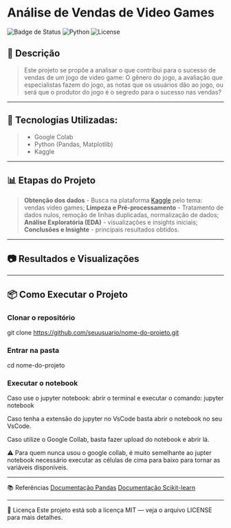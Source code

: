 # Análise de Vendas de Video Games
![Badge de Status](https://img.shields.io/badge/status-em_desenvolvimento-yellow) 
![Python](https://img.shields.io/badge/python-3.10+-blue.svg) 
![License](https://img.shields.io/badge/license-MIT-green)

## 📌 Descrição

> Este projeto se propõe a analisar o que contribui para o sucesso de vendas de um jogo de video game: O gênero do jogo, a avaliação que especialistas fazem do jogo, as notas que os usuários dão ao jogo, ou será que o produtor do jogo é o segredo para o sucesso nas vendas?

---
## 🚀 Tecnologias Utilizadas:
> - Google Colab
> - Python (Pandas, Matplotlib)
> - Kaggle

---
## 📊 Etapas do Projeto
> **Obtenção dos dados** - Busca na plataforma [Kaggle](https://www.kaggle.com/datasets) pelo tema: vendas video games;
> **Limpeza e Pré-processamento** - Tratamento de dados nulos, remoção de linhas duplicadas, normalização de dados;
> **Análise Exploratória (EDA)** - visualizações e insights iniciais;
> **Conclusões e Insighte** - principais resultados obtidos.

---
## 📷 Resultados e Visualizações

---
##  📦 Como Executar o Projeto
### Clonar o repositório
git clone https://github.com/seuusuario/nome-do-projeto.git

### Entrar na pasta
cd nome-do-projeto

### Executar o notebook
Caso use o jupyter notebook:
abrir o terminal e executar o comando: jupyter notebook

Caso tenha a extensão do jupyter no VsCode basta abrir o notebook no seu VsCode.

Caso utilize o Google Collab, basta fazer upload do notebook e abrir lá.

⚠️ Para quem nunca usou o google collab, é muito semelhante ao jupter notebook necessário executar as células de cima para baixo para tornar as variáveis disponíveis.

---
📚 Referências
[Documentação Pandas](https://pandas.pydata.org/docs/)
[Documentação Scikit-learn](https://matplotlib.org/stable/)

---
📄 Licença
Este projeto está sob a licença MIT — veja o arquivo LICENSE para mais detalhes.
